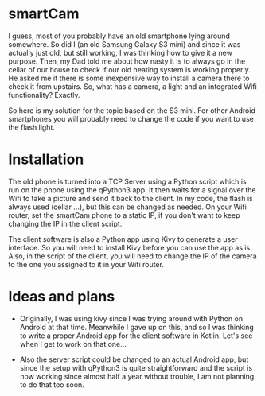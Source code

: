 # smartCam

I guess, most of you probably have an old smartphone lying around somewhere. So did I (an old Samsung Galaxy S3 mini) and since it was actually just old, but still working, I was thinking how to give it a new purpose. Then, my Dad told me about how nasty it is to always go in the cellar of our house to check if our old heating system is working properly. He asked me if there is some inexpensive way to install a camera there to check it from upstairs. So, what has a camera, a light and an integrated Wifi functionality? Exactly. 

So here is my solution for the topic based on the S3 mini. For other Android smartphones you will probably need to change the code if you want to use the flash light. 

# Installation

The old phone is turned into a TCP Server using a Python script which is run on the phone using the qPython3 app. It then waits for a signal over the Wifi to take a picture and send it back to the client. In my code, the flash is always used (cellar ...), but this can be changed as needed. On your Wifi router, set the smartCam phone to a static IP, if you don't want to keep changing the IP in the client script.

The client software is also a Python app using Kivy to generate a user interface. So you will need to install Kivy before you can use the app as is. Also, in the script of the client, you will need to change the IP of the camera to the one you assigned to it in your Wifi router.

# Ideas and plans

- Originally, I was using kivy since I was trying around with Python on Android at that time. Meanwhile I gave up on this, and so I was thinking to write a proper Android app for the client software in Kotlin. Let's see when I get to work on that one...

- Also the server script could be changed to an actual Android app, but since the setup with qPython3 is quite straightforward and the script is now working since almost half a year without trouble, I am not planning to do that too soon.
